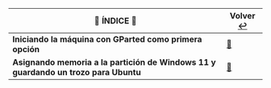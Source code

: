 

| :round_pushpin: **ÍNDICE** :round_pushpin: | **Volver** [:leftwards_arrow_with_hook:](..) |
|---------------------------------------------------------|------------------------------------------|
|**Iniciando la máquina con GParted como primera opción**| [:pushpin:](arranque/README.md) |
|**Asignando memoria a la partición de Windows 11 y guardando un trozo para Ubuntu**| [:pushpin:](arranque/README.md) |
